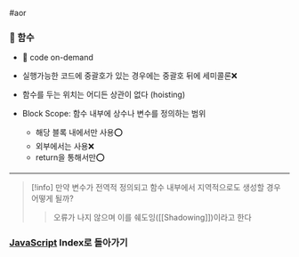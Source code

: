 #aor
### 📌 함수

- 📖 code on-demand

- 실행가능한 코드에 중괄호가 있는 경우에는 중괄호 뒤에 세미콜론❌
- 함수를 두는 위치는 어디든 상관이 없다 (hoisting)
- Block Scope: 함수 내부에 상수나 변수를 정의하는 범위
	- 해당 블록 내에서만 사용⭕️
	- 외부에서는 사용❌
	- return을 통해서만⭕️
----

>[!info] 
>만약 변수가 전역적 정의되고 함수 내부에서 지역적으로도 생성할 경우 어떻게 될까?
>>오류가 나지 않으며 이를 쉐도잉([[Shadowing]])이라고 한다

### [JavaScript](../../../Dev-Index/JavaScript.md) Index로 돌아가기